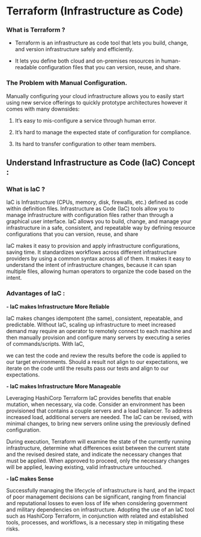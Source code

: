 # Terraform (Infrastructure as Code)

### What is Terraform ?

- Terraform is an infrastructure as code tool that lets you build, change, and version infrastructure safely and efficiently.

- It lets you define both cloud and on-premises resources in human-readable configuration files that you can version, reuse, and share.

### The Problem with Manual Configuration.

Manually configuring your cloud infrastructure allows you to easily start using new service offerings to quickly prototype architectures however it comes with many downsides:

1. It’s easy to mis-configure a service through human error.

2. It’s hard to manage the expected state of configuration for compliance.

3. Its hard to transfer configuration to other team members.

## Understand Infrastructure as Code (IaC) Concept :

### What is IaC ?

IaC is Infrastructure (CPUs, memory, disk, firewalls, etc.) defined as code within definition files. Infrastructure as Code (IaC) tools allow you to manage infrastructure with configuration files rather than through a graphical user interface. IaC allows you to build, change, and manage your infrastructure in a safe, consistent, and repeatable way by defining resource configurations that you can version, reuse, and share

IaC makes it easy to provision and apply infrastructure configurations, saving time. It standardizes workflows across different infrastructure providers by using a common syntax across all of them. It makes it easy to understand the intent of infrastructure changes, because it can span multiple files, allowing human operators to organize the code based on the intent.

### Advantages of IaC :

**- IaC makes Infrastructure More Reliable**

IaC makes changes idempotent (the same), consistent, repeatable, and predictable. Without IaC, scaling up infrastructure to meet increased demand may require an operator to remotely connect to each machine and then manually provision and configure many servers by executing a series of commands/scripts. With IaC,

we can test the code and review the results before the code is applied to our target environments. Should a result not align to our expectations, we iterate on the code until the results pass our tests and align to our expectations.

**- IaC makes Infrastructure More Manageable**

Leveraging HashiCorp Terraform IaC provides benefits that enable mutation, when necessary, via code. Consider an environment has been provisioned that contains a couple servers and a load balancer. To address increased load, additional servers are needed. The IaC can be revised, with minimal changes, to bring new servers online using the previously defined configuration.

During execution, Terraform will examine the state of the currently running infrastructure, determine what differences exist between the current state and the revised desired state, and indicate the necessary changes that must be applied. When approved to proceed, only the necessary changes will be applied, leaving existing, valid infrastructure untouched.

**- IaC makes Sense**

Successfully managing the lifecycle of infrastructure is hard, and the impact of poor management decisions can be significant, ranging from financial and reputational losses to even loss of life when considering government and military dependencies on infrastructure. Adopting the use of an IaC tool such as HashiCorp Terraform, in conjunction with related and established tools, processes, and workflows, is a necessary step in mitigating these risks.
